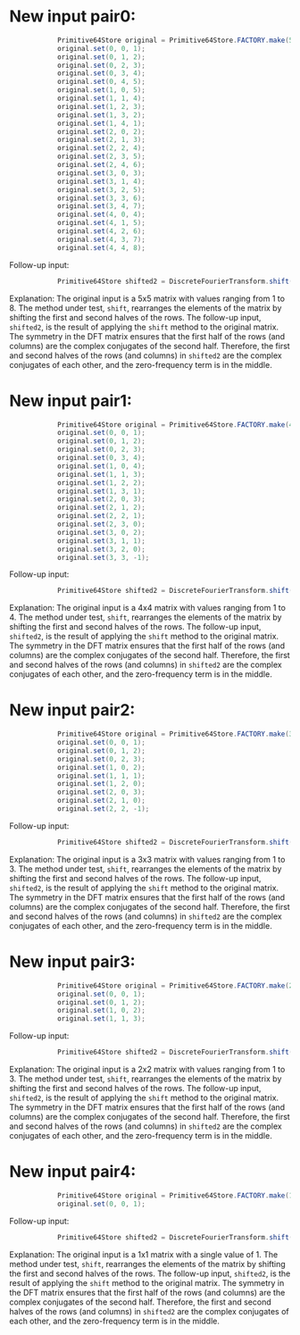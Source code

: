 # New input pair0:
```java
            Primitive64Store original = Primitive64Store.FACTORY.make(5, 5);
            original.set(0, 0, 1);
            original.set(0, 1, 2);
            original.set(0, 2, 3);
            original.set(0, 3, 4);
            original.set(0, 4, 5);
            original.set(1, 0, 5);
            original.set(1, 1, 4);
            original.set(1, 2, 3);
            original.set(1, 3, 2);
            original.set(1, 4, 1);
            original.set(2, 0, 2);
            original.set(2, 1, 3);
            original.set(2, 2, 4);
            original.set(2, 3, 5);
            original.set(2, 4, 6);
            original.set(3, 0, 3);
            original.set(3, 1, 4);
            original.set(3, 2, 5);
            original.set(3, 3, 6);
            original.set(3, 4, 7);
            original.set(4, 0, 4);
            original.set(4, 1, 5);
            original.set(4, 2, 6);
            original.set(4, 3, 7);
            original.set(4, 4, 8);
```

Follow-up input:
```java
            Primitive64Store shifted2 = DiscreteFourierTransform.shift(shifted);
```

Explanation: The original input is a 5x5 matrix with values ranging from 1 to 8. The method under test, `shift`, rearranges the elements of the matrix by shifting the first and second halves of the rows. The follow-up input, `shifted2`, is the result of applying the `shift` method to the original matrix. The symmetry in the DFT matrix ensures that the first half of the rows (and columns) are the complex conjugates of the second half. Therefore, the first and second halves of the rows (and columns) in `shifted2` are the complex conjugates of each other, and the zero-frequency term is in the middle.

# New input pair1:
```java
            Primitive64Store original = Primitive64Store.FACTORY.make(4, 4);
            original.set(0, 0, 1);
            original.set(0, 1, 2);
            original.set(0, 2, 3);
            original.set(0, 3, 4);
            original.set(1, 0, 4);
            original.set(1, 1, 3);
            original.set(1, 2, 2);
            original.set(1, 3, 1);
            original.set(2, 0, 3);
            original.set(2, 1, 2);
            original.set(2, 2, 1);
            original.set(2, 3, 0);
            original.set(3, 0, 2);
            original.set(3, 1, 1);
            original.set(3, 2, 0);
            original.set(3, 3, -1);
```

Follow-up input:
```java
            Primitive64Store shifted2 = DiscreteFourierTransform.shift(shifted);
```

Explanation: The original input is a 4x4 matrix with values ranging from 1 to 4. The method under test, `shift`, rearranges the elements of the matrix by shifting the first and second halves of the rows. The follow-up input, `shifted2`, is the result of applying the `shift` method to the original matrix. The symmetry in the DFT matrix ensures that the first half of the rows (and columns) are the complex conjugates of the second half. Therefore, the first and second halves of the rows (and columns) in `shifted2` are the complex conjugates of each other, and the zero-frequency term is in the middle.

# New input pair2:
```java
            Primitive64Store original = Primitive64Store.FACTORY.make(3, 3);
            original.set(0, 0, 1);
            original.set(0, 1, 2);
            original.set(0, 2, 3);
            original.set(1, 0, 2);
            original.set(1, 1, 1);
            original.set(1, 2, 0);
            original.set(2, 0, 3);
            original.set(2, 1, 0);
            original.set(2, 2, -1);
```

Follow-up input:
```java
            Primitive64Store shifted2 = DiscreteFourierTransform.shift(shifted);
```

Explanation: The original input is a 3x3 matrix with values ranging from 1 to 3. The method under test, `shift`, rearranges the elements of the matrix by shifting the first and second halves of the rows. The follow-up input, `shifted2`, is the result of applying the `shift` method to the original matrix. The symmetry in the DFT matrix ensures that the first half of the rows (and columns) are the complex conjugates of the second half. Therefore, the first and second halves of the rows (and columns) in `shifted2` are the complex conjugates of each other, and the zero-frequency term is in the middle.

# New input pair3:
```java
            Primitive64Store original = Primitive64Store.FACTORY.make(2, 2);
            original.set(0, 0, 1);
            original.set(0, 1, 2);
            original.set(1, 0, 2);
            original.set(1, 1, 3);
```

Follow-up input:
```java
            Primitive64Store shifted2 = DiscreteFourierTransform.shift(shifted);
```

Explanation: The original input is a 2x2 matrix with values ranging from 1 to 3. The method under test, `shift`, rearranges the elements of the matrix by shifting the first and second halves of the rows. The follow-up input, `shifted2`, is the result of applying the `shift` method to the original matrix. The symmetry in the DFT matrix ensures that the first half of the rows (and columns) are the complex conjugates of the second half. Therefore, the first and second halves of the rows (and columns) in `shifted2` are the complex conjugates of each other, and the zero-frequency term is in the middle.

# New input pair4:
```java
            Primitive64Store original = Primitive64Store.FACTORY.make(1, 1);
            original.set(0, 0, 1);
```

Follow-up input:
```java
            Primitive64Store shifted2 = DiscreteFourierTransform.shift(shifted);
```

Explanation: The original input is a 1x1 matrix with a single value of 1. The method under test, `shift`, rearranges the elements of the matrix by shifting the first and second halves of the rows. The follow-up input, `shifted2`, is the result of applying the `shift` method to the original matrix. The symmetry in the DFT matrix ensures that the first half of the rows (and columns) are the complex conjugates of the second half. Therefore, the first and second halves of the rows (and columns) in `shifted2` are the complex conjugates of each other, and the zero-frequency term is in the middle.
